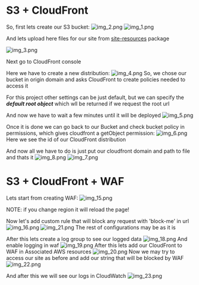 # S3 + CloudFront

So, first lets create our S3 bucket:
![img_2.png](assets/bucket_creation.png)
![img_1.png](assets/bucket_versioning.png)

And lets upload here files for our site from [site-resources](../site-sources) package

![img_3.png](assets/upload_resources.png)

Next go to CloudFront console

Here we have to create a new distribution:
![img_4.png](assets/distribution_creation.png)
So, we chose our bucket in origin domain and asks CloudFront to create policies needed to access it

For this project other settings can be just default, but we can specify the ***default root object*** which wll be returned if we request the root url


And now we have to wait a few minutes until it will be deployed
![img_5.png](assets/deployed.png)

Once it is done we can go back to our Bucket and check bucket policy in permissions,
which gives cloudfront a getObject permission:
![img_6.png](assets/bucket_policy_updated.png)
Here we see the id of our CloudFront distribution

And now all we have to do is just put our cloudfront domain and path to file and thats it
![img_8.png](assets/cloudfront_dns.png)
![img_7.png](assets/cloudfront_check.png)


# S3 + CloudFront + WAF

Lets start from creating WAF:
![img_15.png](assets/waf_creeation.png)

NOTE: if you change region it will reload the page!

Now let's add custom rule that will block any request with 'block-me' in url
![img_16.png](assets/rule_creation.png)
![img_21.png](assets/rule_custom_responce.png)
The rest of configurations may be as it is

After this lets create a log group to see our logged data
![img_18.png](assets/log_group_creation.png)
And enable logging in waf 
![img_19.png](assets/logging_enabling.png)
After this lets add our CloudFront to WAF in Associated AWS resources
![img_20.png](assets/resource_adding.png)
Now we may try to access our site as before and add our string that will be blocked by WAF
![img_22.png](assets/waf_check.png)

And after this we will see our logs in CloudWatch
![img_23.png](assets/cloudwatch_insights.png)